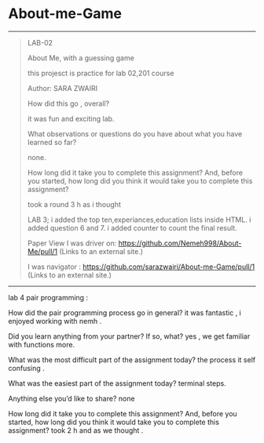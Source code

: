 # About-me-Game

___
>LAB-02
>
>About Me, with a guessing game
>
>this projesct is practice for lab 02,201 course
>
>Author: SARA ZWAIRI
>
>>
>How did this go , overall?
>
>it was fun and exciting lab.
>>
>What observations or questions do you have about what you have learned so far?
>
>none.
>>
>How long did it take you to complete this assignment? And, before you started, how long did you think it would take you to complete this assignment?
>>
>took a round 3 h as i thought
>>
>LAB 3;
>i added the top ten,experiances,education lists inside HTML.
>i added question 6 and 7.
>i added counter to count the final result.
>
>Paper View
>I was driver on:
><https://github.com/Nemeh998/About-Me/pull/1> (Links to an external site.)
>
>I was navigator :
><https://github.com/sarazwairi/About-me-Game/pull/1> (Links to an external site.)

___
lab 4 pair programming :

How did the pair programming process go in general?
     it was fantastic , i enjoyed working with nemh .

Did you learn anything from your partner? If so, what?
     yes , we get familiar with functions more.

What was the most difficult part of the assignment today?
     the process it self confusing .

What was the easiest part of the assignment today?
     terminal steps.

Anything else you’d like to share?
     none

How long did it take you to complete this assignment? And, before you started, how long did you think it would take you to complete this assignment?
      took 2 h and as we thought .

